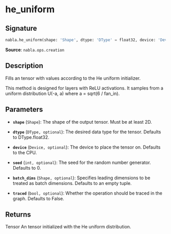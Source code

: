 # he_uniform

## Signature

```python
nabla.he_uniform(shape: 'Shape', dtype: 'DType' = float32, device: 'Device' = Device(type=cpu,id=0), seed: 'int' = 0, batch_dims: 'Shape' = (), traced: 'bool' = False) -> 'Tensor'
```

**Source**: `nabla.ops.creation`

## Description

Fills an tensor with values according to the He uniform initializer.

This method is designed for layers with ReLU activations. It samples from
a uniform distribution U(-a, a) where a = sqrt(6 / fan_in).

## Parameters

- **`shape`** (`Shape`): The shape of the output tensor. Must be at least 2D.

- **`dtype`** (`DType, optional`): The desired data type for the tensor. Defaults to DType.float32.

- **`device`** (`Device, optional`): The device to place the tensor on. Defaults to the CPU.

- **`seed`** (`int, optional`): The seed for the random number generator. Defaults to 0.

- **`batch_dims`** (`Shape, optional`): Specifies leading dimensions to be treated as batch dimensions. Defaults to an empty tuple.

- **`traced`** (`bool, optional`): Whether the operation should be traced in the graph. Defaults to False.

## Returns

Tensor
    An tensor initialized with the He uniform distribution.
